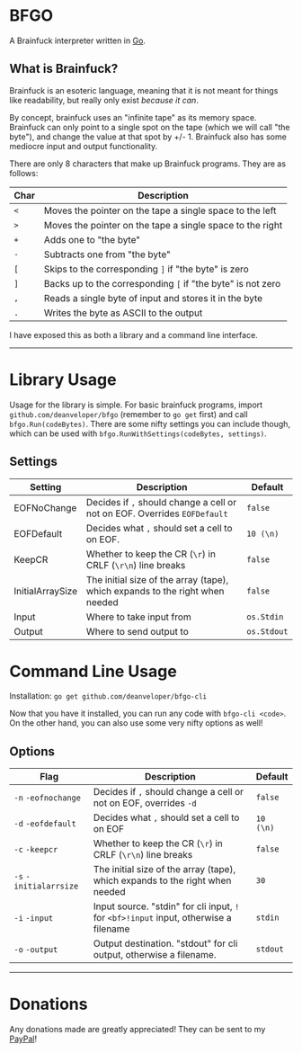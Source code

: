 # BFGO
A Brainfuck interpreter written in [Go].

## What is Brainfuck?
Brainfuck is an esoteric language, meaning that it is not meant for things like readability, but
really only exist *because it can*.

By concept, brainfuck uses an "infinite tape" as its memory space. Brainfuck can only point to
a single spot on the tape (which we will call "the byte"), and change the value at that spot by +/- 1. Brainfuck also has some
mediocre input and output functionality.

There are only 8 characters that make up Brainfuck programs. They are as follows:

| Char | Description |
| ---- | ---- |
| `<` | Moves the pointer on the tape a single space to the left |
| `>` | Moves the pointer on the tape a single space to the right |
| `+` | Adds one to "the byte" |
| `-` | Subtracts one from "the byte" |
| `[` | Skips to the corresponding `]` if "the byte" is zero |
| `]` | Backs up to the corresponding `[` if "the byte" is not zero |
| `,` | Reads a single byte of input and stores it in the byte |
| `.` | Writes the byte as ASCII to the output |

I have exposed this as both a library and a command line interface.

----
# Library Usage
Usage for the library is simple. For basic brainfuck programs, import
`github.com/deanveloper/bfgo` (remember to `go get` first) and call `bfgo.Run(codeBytes)`.
There are some nifty settings you can include though, which can be used
with `bfgo.RunWithSettings(codeBytes, settings)`.

## Settings
| Setting | Description | Default |
| ------- | ----------- | ------- |
| EOFNoChange | Decides if `,` should change a cell or not on EOF. Overrides `EOFDefault` | `false` |
| EOFDefault | Decides what `,` should set a cell to on EOF. | `10 (\n)` |
| KeepCR | Whether to keep the CR (`\r`) in CRLF (`\r\n`) line breaks | `false` |
| InitialArraySize | The initial size of the array (tape), which expands to the right when needed | `false` |
| Input | Where to take input from | `os.Stdin` |
| Output | Where to send output to | `os.Stdout` |

# Command Line Usage
Installation: `go get github.com/deanveloper/bfgo-cli`

Now that you have it installed, you can run any code with `bfgo-cli <code>`.
On the other hand, you can also use some very nifty options as well!

## Options
| Flag | Description | Default |
| ---- | ----------- | ------- |
| `-n` `-eofnochange` | Decides if `,` should change a cell or not on EOF, overrides `-d` | `false` |
| `-d` `-eofdefault` | Decides what `,` should set a cell to on EOF | `10 (\n)` |
| `-c` `-keepcr` | Whether to keep the CR (`\r`) in CRLF (`\r\n`) line breaks | `false` |
| `-s` `-initialarrsize` | The initial size of the array (tape), which expands to the right when needed | `30` |
| `-i` `-input` | Input source. "stdin" for cli input, `!` for `<bf>!input` input, otherwise a filename | `stdin` |
| `-o` `-output` | Output destination. "stdout" for cli output, otherwise a filename. | `stdout` |

-----
# Donations
Any donations made are greatly appreciated! They can be sent to my [PayPal]!

[Go]: https://golang.org/
[PayPal]: https://paypal.me/Dean98